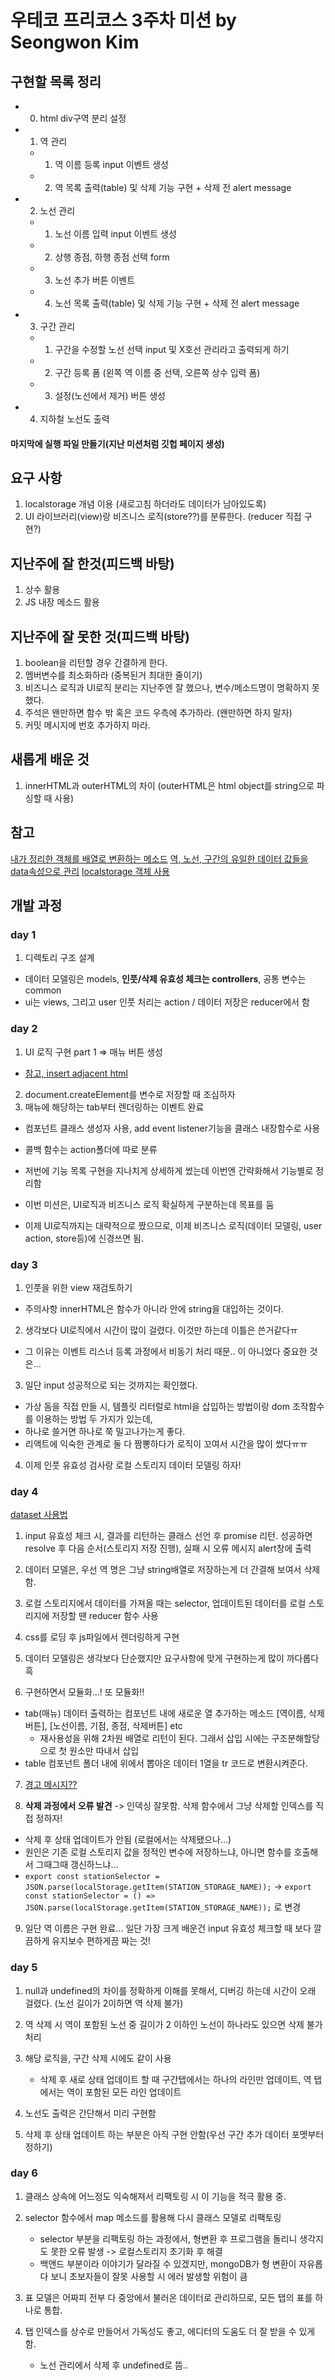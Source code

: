 # 우테코 프리코스 3주차 미션 by Seongwon Kim

## 구현할 목록 정리
- 0. html div구역 분리 설정
    

- 1. 역 관리 
    - 1. 역 이름 등록 input 이벤트 생성
    - 2. 역 목록 출력(table) 및 삭제 기능 구현 + 삭제 전 alert message

- 2. 노선 관리
    - 1. 노선 이름 입력 input 이벤트 생성
    - 2. 상행 종점, 하행 종점 선택 form
    - 3. 노선 추가 버튼 이벤트
    - 4. 노선 목록 출력(table) 및 삭제 기능 구현 + 삭제 전 alert message

- 3. 구간 관리
    - 1. 구간을 수정할 노선 선택 input 및 X호선 관리라고 출력되게 하기
    - 2. 구간 등록 폼 (왼쪽 역 이름 중 선택, 오른쪽 상수 입력 폼)
    - 3. 설정(노선에서 제거) 버튼 생성
    
- 4. 지하철 노선도 출력


#### 마지막에 실행 파일 만들기(지난 미션처럼 깃헙 페이지 생성)

## 요구 사항
1. localstorage 개념 이용 (새로고침 하더라도 데이터가 남아있도록)
2. UI 라이브러리(view)랑 비즈니스 로직(store??)를 분류한다. (reducer 직접 구현?)

## 지난주에 잘 한것(피드백 바탕)
1. 상수 활용
2. JS 내장 메소드 활용

## 지난주에 잘 못한 것(피드백 바탕)
1. boolean을 리턴할 경우 간결하게 한다.
2. 멤버변수를 최소화하라 (중복된거 최대한 줄이기)
3. 비즈니스 로직과 UI로직 분리는 지난주엔 잘 했으나, 변수/메소드명이 명확하지 못했다.
4. 주석은 왠만하면 함수 밖 혹은 코드 우측에 추가하라. (왠만하면 하지 말자)
5. 커밋 메시지에 번호 추가하지 마라.

## 새롭게 배운 것
1. innerHTML과 outerHTML의 차이 (outerHTML은 html object를 string으로 파싱할 때 사용)

## 참고
[내가 정리한 객체를 배열로 변환하는 메소드](https://blog.naver.com/kodewithamy/222139550359)
[역, 노선, 구간의 유일한 데이터 값들을 data속성으로 관리](https://developer.mozilla.org/ko/docs/Learn/HTML/Howto/%EB%8D%B0%EC%9D%B4%ED%84%B0_%EC%86%8D%EC%84%B1_%EC%82%AC%EC%9A%A9%ED%95%98%EA%B8%B0)
[localstorage 객체 사용](https://developer.mozilla.org/ko/docs/Web/API/Window/localStorage)

## 개발 과정

### day 1
1. 디렉토리 구조 설계
  - 데이터 모델링은 models, **인풋/삭제 유효성 체크는 controllers**, 공통 변수는 common
  - ui는 views, 그리고 user 인풋 처리는 action / 데이터 저장은 reducer에서 함

### day 2
1. UI 로직 구현 part 1 => 매뉴 버튼 생성
  - [참고, insert adjacent html](https://developer.mozilla.org/ko/docs/Web/API/Element/insertAdjacentHTML)

2. document.createElement를 변수로 저장할 때 조심하자
3. 매뉴에 해당하는 tab부터 렌더링하는 이벤트 완료
  - 컴포넌트 클래스 생성자 사용, add event listener기능을 클래스 내장함수로 사용
  - 콜백 함수는 action폴더에 따로 분류

- 저번에 기능 목록 구현을 지나치게 상세하게 썼는데 이번엔 간략화해서 기능별로 정리함
- 이번 미션은, UI로직과 비즈니스 로직 확실하게 구분하는데 목표를 둠
- 이제 UI로직까지는 대략적으로 짰으므로, 이제 비즈니스 로직(데이터 모델링, user action, store등)에 신경쓰면 됨.

### day 3
1. 인풋을 위한 view 재검토하기
  - 주의사항 innerHTML은 함수가 아니라 안에 string을 대입하는 것이다.

2. 생각보다 UI로직에서 시간이 많이 걸렸다. 이것만 하는데 이틀은 쓴거같다ㅠ
  - 그 이유는 이벤트 리스너 등록 과정에서 비동기 처리 때문.. 이 아니었다 중요한 것은...

3. 일단 input 성공적으로 되는 것까지는 확인했다.
  - 가상 돔을 직접 만들 시, 템플릿 리터럴로 html을 삽입하는 방법이랑 dom 조작함수를 이용하는 방법 두 가지가 있는데,
  - 하나로 쓸거면 하나로 쭉 밀고나가는게 좋다.
  - 리액트에 익숙한 관계로 둘 다 짬뽕하다가 로직이 꼬여서 시간을 많이 썼다ㅠㅠ

4. 이제 인풋 유효성 검사랑 로컬 스토리지 데이터 모델링 하자!

### day 4
[dataset 사용법](https://javascript.info/dom-attributes-and-properties#non-standard-attributes-dataset)

1. input 유효성 체크 시, 결과를 리턴하는 클래스 선언 후 promise 리턴. 성공하면 resolve 후 다음 순서(스토리지 저장 진행),
실패 시 오류 메시지 alert창에 출력
   
2. 데이터 모델은, 우선 역 명은 그냥 string배열로 저장하는게 더 간결해 보여서 삭제함.

3. 로컬 스토리지에서 데이터를 가져올 때는 selector, 업데이트된 데이터를 로컬 스토리지에 저장할 땐 reducer 함수 사용

4. css를 로딩 후 js파일에서 렌더링하게 구현

5. 데이터 모델링은 생각보다 단순했지만 요구사항에 맞게 구현하는게 많이 까다롭다 흑

6. 구현하면서 모듈화...! 또 모듈화!!
  - tab(매뉴) 데이터 출력하는 컴포넌트 내에 새로운 열 추가하는 메소드 [역이름, 삭제버튼], [노선이름, 기점, 종점, 삭제버튼] etc
    - 재사용성을 위해 2차원 배열로 리턴이 된다. 그래서 삽입 시에는 구조분해할당으로 첫 원소만 따내서 삽입
  - table 컴포넌트 폴더 내에 위에서 뽑아온 데이터 1열을 tr 코드로 변환시켜준다.

7. [경고 메시지??](https://stackoverflow.com/questions/51094117/dependency-cycle-detected-import-no-cycle)

8. **삭제 과정에서 오류 발견** -> 인덱싱 잘못함. 삭제 함수에서 그냥 삭제할 인덱스를 직접 정하자!
  - 삭제 후 상태 업데이트가 안됨 (로컬에서는 삭제됐으나...)
  - 원인은 기존 로컬 스토리지 값을 정적인 변수에 저장하느냐, 아니면 함수를 호출해서 그때그때 갱신하느냐...
  - `export const stationSelector = JSON.parse(localStorage.getItem(STATION_STORAGE_NAME));` -> 
    `export const stationSelector = () => JSON.parse(localStorage.getItem(STATION_STORAGE_NAME));` 로 변경

9. 일단 역 이름은 구현 완료... 일단 가장 크게 배운건 input 유효성 체크할 때 보다 깔끔하게 유지보수 편하게끔 짜는 것!


### day 5

1. null과 undefined의 차이를 정확하게 이해를 못해서, 디버깅 하는데 시간이 오래 걸렸다. (노선 길이가 2이하면 역 삭제 불가)
2. 역 삭제 시 역이 포함된 노선 중 길이가 2 이하인 노선이 하나라도 있으면 삭제 불가 처리
3. 해당 로직을, 구간 삭제 시에도 같이 사용
   - 삭제 후 새로 상태 업데이트 할 때 구간탭에서는 하나의 라인만 업데이트, 역 탭에서는 역이 포함된 모든 라인 업데이트
  
4. 노선도 출력은 간단해서 미리 구현함
5. 삭제 후 상태 업데이트 하는 부분은 아직 구현 안함(우선 구간 추가 데이터 포멧부터 정하기)
  

### day 6

1. 클래스 상속에 어느정도 익숙해져서 리팩토링 시 이 기능을 적극 활용 중.
2. selector 함수에서 map 메소드를 활용해 다시 클래스 모델로 리팩토링
    - selector 부분을 리팩토링 하는 과정에서, 형변환 후 프로그램을 돌리니 생각지도 못한 오류 발생 -> 로컬스토리지 초기화 후 해결
    - 백앤드 부분이라 이야기가 달라질 수 있겠지만, mongoDB가 형 변환이 자유롭다 보니 초보자들이 잘못 사용할 시 에러 발생할 위험이 큼
    
3. 표 모델은 어짜피 전부 다 중앙에서 불러온 데이터로 관리하므로, 모든 탭의 표를 하나로 통합.
4. 탭 인덱스를 상수로 만들어서 가독성도 좋고, 에디터의 도움도 더 잘 받을 수 있게 함.
    - 노선 관리에서 삭제 후 undefined로 뜸..